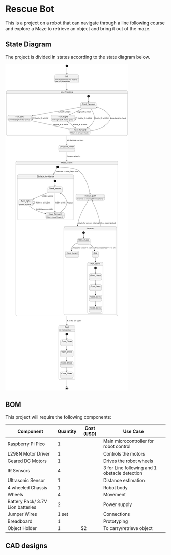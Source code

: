 # Rescue Bot

This is a project on a robot that can navigate through a line following course and explore a Maze
to retrieve an object and bring it out of the maze.

## State Diagram

The project is divided in states according to the state diagram below.

![state diagram](state_diagram.png)

## BOM

This project will require the following components:

| Component         | Quantity | Cost (USD) | Use Case                                  |
|-------------------|----------|------------|--------------------------------------------|
| Raspberry Pi Pico       | 1        |        | Main microcontroller for robot control     |
| L298N Motor Driver| 1        |         | Controls the motors                        |
| Geared DC Motors         | 1       |        | Drives the robot wheels                    |
| IR Sensors        | 4        |         | 3 for Line following and 1 obstacle detection      |
| Ultrasonic Sensor | 1        |         | Distance estimation                         |
| 4 wheeled Chassis           | 1        |         | Robot body                                 |
| Wheels            | 4        |         | Movement                                   |                                 |
| Battery Pack/ 3.7V Lion batteries      | 2         |          | Power supply                               |
| Jumper Wires      | 1 set    |          | Connections                                |
| Breadboard        | 1        |          | Prototyping                                |
| Object Holder     | 1        | $2         | To carry/retrieve object                   |

## CAD designs

##
